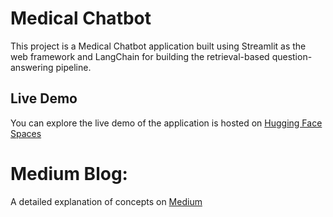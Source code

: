 # Medical Chatbot
This project is a Medical Chatbot application built using Streamlit as the web framework and LangChain for building the retrieval-based question-answering pipeline.

## Live Demo
You can explore the live demo of the application is hosted on [Hugging Face Spaces](https://huggingface.co/spaces/Veda0718/Medical_ChatBot)

# Medium Blog:
A detailed explanation of concepts on [Medium](https://medium.com/@sahaja2001vsj/creating-your-own-medical-chatbot-a-step-by-step-guide-6c42e713e904)
